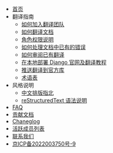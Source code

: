 * [首页](docs/home)
* 翻译指南
    * [如何加入翻译团队](docs/join-our-team)
    * [如何翻译文档](docs/use-transifex-translate.md)
    * [角色权限说明](docs/role)
    * [如何处理文档中已有的错误](docs/fix-typo)
    * [如何审阅已有翻译](docs/reviewer-guide)
    * [在本地部署 Django 官网及翻译教程](docs/local-preview)
    * [推送翻译到官方库](docs/push-translation)
    * [术语表](docs/glossary)
* 风格说明
    * [中文排版指北](docs/copywriting)
    * [reStructuredText 语法说明](docs/rst)
* [FAQ](docs/faq)
* [贡献文档](docs/contibute-this-docs)
* [Chaneglog](docs/changelog)
* [活跃成员列表](docs/team)
* [联系我们](docs/contact)
* [京ICP备2022003750号-9](https://beian.miit.gov.cn/)
